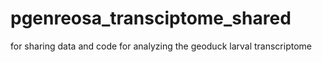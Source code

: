 # pgenreosa_transciptome_shared
for sharing data and code for analyzing the geoduck larval transcriptome
